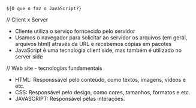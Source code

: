 `${O que o faz o JavaScript?}`

// Client x Server

- Cliente utiliza o serviço forncecido pelo servidor
- Usamos o navegador para solicitar ao servidor os arquivos (em geral, arquivos html) através da URL e recebemos cópias em pacotes
- JavaScript é uma tecnologia client side, mas também é utilizado no server side

// Web site - tecnologias fundamentais

- HTML: Responssável pelo conteúdo, como textos, imagens, vídeos e etc.
- CSS: Responsável pelo design, como cores, tamanhos, formatos e etc.
- JAVASCRIPT: Responsável pelas interações.

